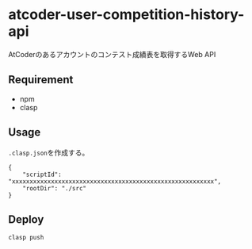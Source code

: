 # atcoder-user-competition-history-api
AtCoderのあるアカウントのコンテスト成績表を取得するWeb API

## Requirement
- npm
- clasp

## Usage
`.clasp.json`を作成する。

```
{
    "scriptId": "xxxxxxxxxxxxxxxxxxxxxxxxxxxxxxxxxxxxxxxxxxxxxxxxxxxxxxxxx",
    "rootDir": "./src"
}

```

## Deploy

```
clasp push
```
